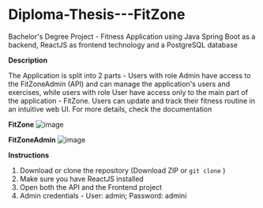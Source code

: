 # Diploma-Thesis---FitZone
Bachelor's Degree Project - Fitness Application using Java Spring Boot as a backend, ReactJS as frontend technology and a PostgreSQL database

**__Description__**

The Application is split into 2 parts - Users with role Admin have access to the FitZoneAdmin (API) and can manage the application's users and exercises, while users with role User have access only to the main part of the application - FitZone.
Users can update and track their fitness routine in an intuitive web UI.
For more details, check the documentation


**FitZone**
![image](https://github.com/mihailspirkoski/Diploma-Thesis---FitZone/assets/74495955/ead6c9c5-6440-4d56-87c0-256979d6abca)

**FitZoneAdmin**
![image](https://github.com/mihailspirkoski/Diploma-Thesis---FitZone/assets/74495955/f67c03e9-2fac-4183-9db2-b8970e5c0607)



**__Instructions__**

1. Download or clone the repository (Download ZIP or `git clone` )
2. Make sure you have ReactJS installed
3. Open both the API and the Frontend project
4. Admin credentials - User: admin; Password: admini



